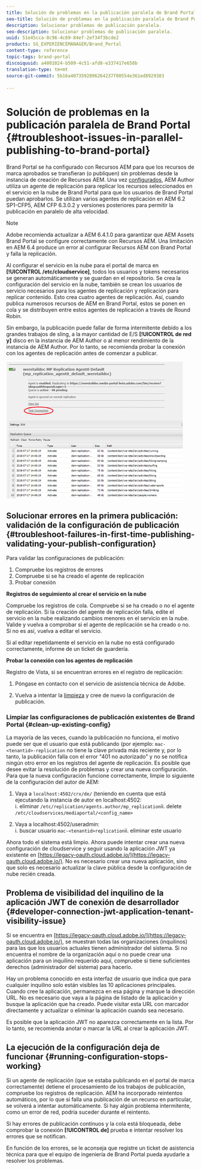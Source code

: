 ```yaml
---
title: Solución de problemas en la publicación paralela de Brand Portal
seo-title: Solución de problemas en la publicación paralela de Brand Portal
description: Solucionar problemas de publicación paralela.
seo-description: Solucionar problemas de publicación paralela.
uuid: 51e45cca-8c96-4c69-84ef-2ef34f3bcde2
products: SG_EXPERIENCEMANAGER/Brand_Portal
content-type: reference
topic-tags: brand-portal
discoiquuid: a4801024-b509-4c51-afd8-e337417e658b
translation-type: tm+mt
source-git-commit: 5b16a4073592896264237f00554e361ed8929383

---
```



# Solución de problemas en la publicación paralela de Brand Portal {#troubleshoot-issues-in-parallel-publishing-to-brand-portal}

Brand Portal se ha configurado con Recursos AEM para que los recursos de marca aprobados se transfieran (o publiquen) sin problemas desde la instancia de creación de Recursos AEM. Una vez [configurados](../using/configure-aem-assets-with-brand-portal.md), AEM Author utiliza un agente de replicación para replicar los recursos seleccionados en el servicio en la nube de Brand Portal para que los usuarios de Brand Portal puedan aprobarlos. Se utilizan varios agentes de replicación en AEM 6.2 SP1-CFP5, AEM CFP 6.3.0.2 y versiones posteriores para permitir la publicación en paralelo de alta velocidad.

>[!NOTE]
>
>Adobe recomienda actualizar a AEM 6.4.1.0 para garantizar que AEM Assets Brand Portal se configure correctamente con Recursos AEM. Una limitación en AEM 6.4 produce un error al configurar Recursos AEM con Brand Portal y falla la replicación.

Al configurar el servicio en la nube para el portal de marca en **[!UICONTROL /etc/cloudservice]**, todos los usuarios y tokens necesarios se generan automáticamente y se guardan en el repositorio. Se crea la configuración del servicio en la nube, también se crean los usuarios de servicio necesarios para los agentes de replicación y replicación para replicar contenido. Esto crea cuatro agentes de replicación. Así, cuando publica numerosos recursos de AEM en Brand Portal, estos se ponen en cola y se distribuyen entre estos agentes de replicación a través de Round Robin.

Sin embargo, la publicación puede fallar de forma intermitente debido a los grandes trabajos de sling, a la mayor cantidad de E/S **[!UICONTROL de red y]** disco en la instancia de AEM Author o al menor rendimiento de la instancia de AEM Author. Por lo tanto, se recomienda probar la conexión con los agentes de replicación antes de comenzar a publicar.

![](assets/test-connection.png)

## Solucionar errores en la primera publicación: validación de la configuración de publicación {#troubleshoot-failures-in-first-time-publishing-validating-your-publish-configuration}

Para validar las configuraciones de publicación:

1. Compruebe los registros de errores
1. Compruebe si se ha creado el agente de replicación
1. Probar conexión

**Registros de seguimiento al crear el servicio en la nube**

Compruebe los registros de cola. Compruebe si se ha creado o no el agente de replicación. Si la creación del agente de replicación falla, edite el servicio en la nube realizando cambios menores en el servicio en la nube. Valide y vuelva a comprobar si el agente de replicación se ha creado o no. Si no es así, vuelva a editar el servicio.

Si al editar repetidamente el servicio en la nube no está configurado correctamente, informe de un ticket de guardería.

**Probar la conexión con los agentes de replicación**

Registro de Vista, si se encuentran errores en el registro de replicación:

1. Póngase en contacto con el servicio de asistencia técnica de Adobe.

1. Vuelva a intentar la [limpieza](../using/troubleshoot-parallel-publishing.md#clean-up-existing-config) y cree de nuevo la configuración de publicación.

<!--
Comment Type: remark
Last Modified By: Mini Gulati (mgulati)
Last Modified Date: 2018-06-21T22:56:21.256-0400
<p>?? check and compare public key. At times public key is different</p>
<p>?? another thing to check in /useradmin</p>
-->

### Limpiar las configuraciones de publicación existentes de Brand Portal {#clean-up-existing-config}

La mayoría de las veces, cuando la publicación no funciona, el motivo puede ser que el usuario que está publicando (por ejemplo: `mac-<tenantid>-replication` no tiene la clave privada más reciente y, por lo tanto, la publicación falla con el error &quot;401 no autorizado&quot; y no se notifica ningún otro error en los registros del agente de replicación. Es posible que desee evitar la resolución de problemas y crear una nueva configuración. Para que la nueva configuración funcione correctamente, limpie lo siguiente de la configuración del autor de AEM:

1. Vaya a `localhost:4502/crx/de/` (teniendo en cuenta que está ejecutando la instancia de autor en localhost:4502:\
   i. eliminar `/etc/replication/agents.author/mp_replication`ii. delete `/etc/cloudservices/mediaportal/<config_name>`

1. Vaya a localhost:4502/useradmin:\
   i. buscar usuario `mac-<tenantid>replication`ii. eliminar este usuario

Ahora todo el sistema está limpio. Ahora puede intentar crear una nueva configuración de cloudservice y seguir usando la aplicación JWT ya existente en [https://legacy-oauth.cloud.adobe.io/](https://legacy-oauth.cloud.adobe.io/). No es necesario crear una nueva aplicación, sino que solo es necesario actualizar la clave pública desde la configuración de nube recién creada.

## Problema de visibilidad del inquilino de la aplicación JWT de conexión de desarrollador {#developer-connection-jwt-application-tenant-visibility-issue}

Si se encuentra en [https://legacy-oauth.cloud.adobe.io/](https://legacy-oauth.cloud.adobe.io/), se muestran todas las organizaciones (inquilinos) para las que los usuarios actuales tienen administrador del sistema. Si no encuentra el nombre de la organización aquí o no puede crear una aplicación para un inquilino requerido aquí, compruebe si tiene suficientes derechos (administrador del sistema) para hacerlo.

Hay un problema conocido en esta interfaz de usuario que indica que para cualquier inquilino solo están visibles las 10 aplicaciones principales. Cuando cree la aplicación, permanezca en esa página y marque la dirección URL. No es necesario que vaya a la página de listado de la aplicación y busque la aplicación que ha creado. Puede visitar esta URL con marcador directamente y actualizar o eliminar la aplicación cuando sea necesario.

Es posible que la aplicación JWT no aparezca correctamente en la lista. Por lo tanto, se recomienda anotar o marcar la URL al crear la aplicación JWT.

## La ejecución de la configuración deja de funcionar {#running-configuration-stops-working}

<!--
Comment Type: draft

<p>If the running configuration stops working, either of the following two possibilities
<g class="gr_ gr_15 gr-alert gr_gramm gr_inline_cards gr_run_anim Grammar multiReplace" data-gr-id="15" id="15" style="font-size: 12px;">
are
</g> there:</p>
<p>1.
<g class="gr_ gr_14 gr-alert gr_gramm gr_inline_cards gr_run_anim Grammar only-ins doubleReplace replaceWithoutSep" data-gr-id="14" id="14">
Connection
</g> has failed, or</p>
<p>2. Publish has failed with permission to dam-replication-service denied, while connection has passed </p>
<p>If the connection has failed [1], the
<g class="gr_ gr_10 gr-alert gr_spell gr_inline_cards gr_run_anim ContextualSpelling ins-del multiReplace" data-gr-id="10" id="10">
fail safe
</g> way to fix it is to <a href="../using/troubleshoot-parallel-publishing.md#main-pars-header-1664955658">clean up</a> the existing Brand Portal publish configuration and recreate a publish configuration. </p>
<p>However, if the
<g class="gr_ gr_18 gr-alert gr_spell gr_inline_cards gr_run_anim ContextualSpelling" data-gr-id="18" id="18">
publish
</g> has failed with
<g class="gr_ gr_16 gr-alert gr_gramm gr_inline_cards gr_run_anim Grammar only-ins doubleReplace replaceWithoutSep" data-gr-id="16" id="16">
permission
</g> denied to dam-replication-service, raise a support ticket.</p>
-->

Si un agente de replicación (que se estaba publicando en el portal de marca correctamente) detiene el procesamiento de los trabajos de publicación, compruebe los registros de replicación. AEM ha incorporado reintentos automáticos, por lo que si falla una publicación de un recurso en particular, se volverá a intentar automáticamente. Si hay algún problema intermitente, como un error de red, podría suceder durante el reintento.

Si hay errores de publicación continuos y la cola está bloqueada, debe comprobar la conexión **[!UICONTROL de]** prueba e intentar resolver los errores que se notifican.

En función de los errores, se le aconseja que registre un ticket de asistencia técnica para que el equipo de ingeniería de Brand Portal pueda ayudarle a resolver los problemas.
